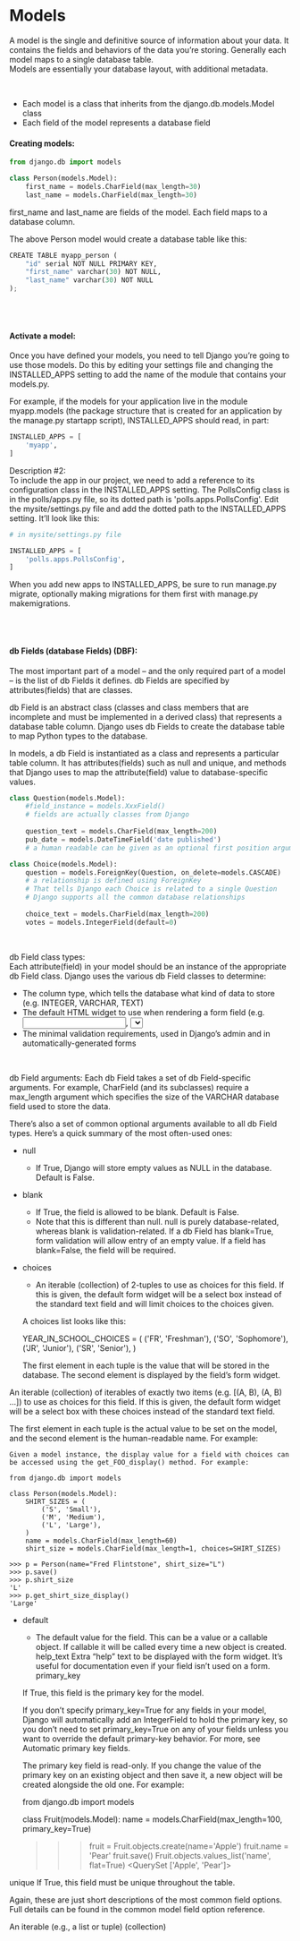 # Models
A model is the single and definitive source of information about your data. It contains the fields and behaviors of the data you’re storing. Generally each model maps to a single database table.  
Models are essentially your database layout, with additional metadata.

<br>

- Each model is a class that inherits from the django.db.models.Model class
- Each field of the model represents a database field

#### Creating models:
```python
from django.db import models

class Person(models.Model):
    first_name = models.CharField(max_length=30)
    last_name = models.CharField(max_length=30)
```
first_name and last_name are fields of the model. Each field maps to a database column.

The above Person model would create a database table like this:
```python
CREATE TABLE myapp_person (
    "id" serial NOT NULL PRIMARY KEY,
    "first_name" varchar(30) NOT NULL,
    "last_name" varchar(30) NOT NULL
);
```

<br>
<br>

#### Activate a model:
Once you have defined your models, you need to tell Django you’re going to use those models. Do this by editing your settings file and changing the INSTALLED_APPS setting to add the name of the module that contains your models.py.

For example, if the models for your application live in the module myapp.models (the package structure that is created for an application by the manage.py startapp script), INSTALLED_APPS should read, in part:
```python
INSTALLED_APPS = [
    'myapp',
]
```
Description #2:  
To include the app in our project, we need to add a reference to its configuration class in the INSTALLED_APPS setting. The PollsConfig class is in the polls/apps.py file, so its dotted path is 'polls.apps.PollsConfig'. Edit the mysite/settings.py file and add the dotted path to the INSTALLED_APPS setting. It’ll look like this:
```python
# in mysite/settings.py file

INSTALLED_APPS = [
    'polls.apps.PollsConfig',
]
```
When you add new apps to INSTALLED_APPS, be sure to run manage.py migrate, optionally making migrations for them first with manage.py makemigrations.

<br>
<br>

#### db Fields (database Fields) (DBF):
The most important part of a model – and the only required part of a model – is the list of db Fields it defines. db Fields are specified by attributes(fields) that are classes.

db Field is an abstract class (classes and class members that are incomplete and must be implemented in a derived class) that represents a database table column. Django uses db Fields to create the database table to map Python types to the database.

In models, a db Field is instantiated as a class and represents a particular table column. It has attributes(fields) such as null and unique, and methods that Django uses to map the attribute(field) value to database-specific values.
```python
class Question(models.Model):
    #field_instance = models.XxxField()
    # fields are actually classes from Django
    
    question_text = models.CharField(max_length=200)
    pub_date = models.DateTimeField('date published')
    # a human readable can be given as an optional first position argument

class Choice(models.Model):
    question = models.ForeignKey(Question, on_delete=models.CASCADE)
    # a relationship is defined using ForeignKey
    # That tells Django each Choice is related to a single Question
    # Django supports all the common database relationships
    
    choice_text = models.CharField(max_length=200)
    votes = models.IntegerField(default=0)
```

<br>

db Field class types:  
Each attribute(field) in your model should be an instance of the appropriate db Field class. Django uses the various db Field classes to determine:
- The column type, which tells the database what kind of data to store (e.g. INTEGER, VARCHAR, TEXT)
- The default HTML widget to use when rendering a form field (e.g. <input type="text">, <select>)
- The minimal validation requirements, used in Django’s admin and in automatically-generated forms

<br>

db Field arguments:
Each db Field takes a set of db Field-specific arguments. For example, CharField (and its subclasses) require a max_length argument which specifies the size of the VARCHAR database field used to store the data.

There’s also a set of common optional arguments available to all db Field types. Here’s a quick summary of the most often-used ones:
- null
    - If True, Django will store empty values as NULL in the database. Default is False.
- blank
    - If True, the field is allowed to be blank. Default is False.
    - Note that this is different than null. null is purely database-related, whereas blank is validation-related. If a db Field has blank=True, form validation will allow entry of an empty value. If a field has blank=False, the field will be required.
- choices
    - An iterable (collection) of 2-tuples to use as choices for this field. If this is given, the default form widget will be a select box instead of the standard text field and will limit choices to the choices given.

    A choices list looks like this:

    YEAR_IN_SCHOOL_CHOICES = (
        ('FR', 'Freshman'),
        ('SO', 'Sophomore'),
        ('JR', 'Junior'),
        ('SR', 'Senior'),
    )

    The first element in each tuple is the value that will be stored in the database. The second element is displayed by the field’s form widget.
    
    
    
An iterable (collection) of iterables of exactly two items (e.g. [(A, B), (A, B) ...]) to use as choices for this field. If this is given, the default form widget will be a select box with these choices instead of the standard text field.

The first element in each tuple is the actual value to be set on the model, and the second element is the human-readable name. For example:
    
    

    Given a model instance, the display value for a field with choices can be accessed using the get_FOO_display() method. For example:

    from django.db import models

    class Person(models.Model):
        SHIRT_SIZES = (
            ('S', 'Small'),
            ('M', 'Medium'),
            ('L', 'Large'),
        )
        name = models.CharField(max_length=60)
        shirt_size = models.CharField(max_length=1, choices=SHIRT_SIZES)

    >>> p = Person(name="Fred Flintstone", shirt_size="L")
    >>> p.save()
    >>> p.shirt_size
    'L'
    >>> p.get_shirt_size_display()
    'Large'




- default
    - The default value for the field. This can be a value or a callable object. If callable it will be called every time a new object is created.
help_text
    Extra “help” text to be displayed with the form widget. It’s useful for documentation even if your field isn’t used on a form.
primary_key

    If True, this field is the primary key for the model.

    If you don’t specify primary_key=True for any fields in your model, Django will automatically add an IntegerField to hold the primary key, so you don’t need to set primary_key=True on any of your fields unless you want to override the default primary-key behavior. For more, see Automatic primary key fields.

    The primary key field is read-only. If you change the value of the primary key on an existing object and then save it, a new object will be created alongside the old one. For example:

    from django.db import models

    class Fruit(models.Model):
        name = models.CharField(max_length=100, primary_key=True)

    >>> fruit = Fruit.objects.create(name='Apple')
    >>> fruit.name = 'Pear'
    >>> fruit.save()
    >>> Fruit.objects.values_list('name', flat=True)
    <QuerySet ['Apple', 'Pear']>

unique
    If True, this field must be unique throughout the table.

Again, these are just short descriptions of the most common field options. Full details can be found in the common model field option reference.


An iterable (e.g., a list or tuple) (collection)
